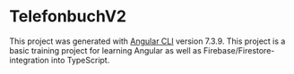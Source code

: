 # TelefonbuchV2

This project was generated with [Angular CLI](https://github.com/angular/angular-cli) version 7.3.9.
This project is a basic training project for learning Angular as well as Firebase/Firestore-integration into TypeScript.
